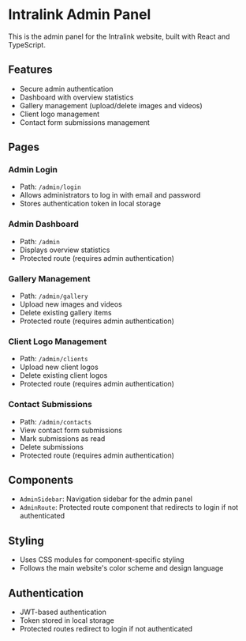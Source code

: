 # Intralink Admin Panel

This is the admin panel for the Intralink website, built with React and TypeScript.

## Features

- Secure admin authentication
- Dashboard with overview statistics
- Gallery management (upload/delete images and videos)
- Client logo management
- Contact form submissions management

## Pages

### Admin Login
- Path: `/admin/login`
- Allows administrators to log in with email and password
- Stores authentication token in local storage

### Admin Dashboard
- Path: `/admin`
- Displays overview statistics
- Protected route (requires admin authentication)

### Gallery Management
- Path: `/admin/gallery`
- Upload new images and videos
- Delete existing gallery items
- Protected route (requires admin authentication)

### Client Logo Management
- Path: `/admin/clients`
- Upload new client logos
- Delete existing client logos
- Protected route (requires admin authentication)

### Contact Submissions
- Path: `/admin/contacts`
- View contact form submissions
- Mark submissions as read
- Delete submissions
- Protected route (requires admin authentication)

## Components

- `AdminSidebar`: Navigation sidebar for the admin panel
- `AdminRoute`: Protected route component that redirects to login if not authenticated

## Styling

- Uses CSS modules for component-specific styling
- Follows the main website's color scheme and design language

## Authentication

- JWT-based authentication
- Token stored in local storage
- Protected routes redirect to login if not authenticated
